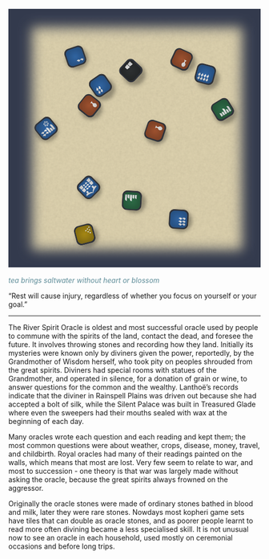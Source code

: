 

![Example Oracle|70](/content/media/world/oracle/orexample1.png)

<span style='color: #5D8C98;'> _tea brings saltwater without heart or blossom_</span>


“Rest will cause injury, regardless of whether you focus on yourself or your goal.”

---

The River Spirit Oracle is oldest and most successful oracle used by people to commune with the spirits of the land, contact the dead, and foresee the future.  It involves throwing stones and recording how they land.  Initially its mysteries were known only by diviners given the power, reportedly, by the Grandmother of Wisdom herself, who took pity on peoples shrouded from the great spirits.  Diviners had special rooms with statues of the Grandmother, and operated in silence, for a donation of grain or wine, to answer questions for the common and the wealthy.  Lanthoë’s records indicate that the diviner in Rainspell Plains was driven out because she had accepted a bolt of silk, while the Silent Palace was built in Treasured Glade where even the sweepers had their mouths sealed with wax at the beginning of each day.

Many oracles wrote each question and each reading and kept them; the most common questions were about weather, crops, disease, money, travel, and childbirth.  Royal oracles had many of their readings painted on the walls, which means that most are lost.  Very few seem to relate to war, and most to succession - one theory is that war was largely made without asking the oracle, because the great spirits always frowned on the aggressor.

Originally the oracle stones were made of ordinary stones bathed in blood and milk, later they were rare stones.  Nowdays most kopheri game sets have tiles that can double as oracle stones, and as poorer people learnt to read more often divining became a less specialised skill.  It is not unusual now to see an oracle in each household, used mostly on ceremonial occasions and before long trips.


